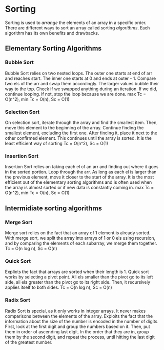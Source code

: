 # Sorting

Sorting is used to *arrange* the elements of an array in a specific order.
There are different ways to sort an array called sorting *algorithms*.
Each algorithm has its own benefits and drawbacks.

## Elementary Sorting Algorithms

### Bubble Sort

Bubble Sort relies on two nested loops. 
The outer one starts at end of arr and reaches start. 
The inner one starts at 0 and ends at outer - 1.
Compare two els of the arr and swap them accordingly.
The larger values bubble their way to the top.
Check if we swapped anything during an iteration. 
If we did, continue looping. If not, stop the loop because we are done.
max Tc = O(n^2), min Tc = O(n), Sc = O(1)

### Selection Sort

On selection sort, iterate through the array and find the smallest item.
Then, move this element to the beginning of the array.
Continue finding the smallest element, excluding the first one.
After finding it, place it next to the other confirmed element.
This continues until the array is sorted. It is the least efficient way of sorting
Tc = O(n^2), Sc = O(1) 

### Insertion Sort

Insertion Sort relies on taking each el of an arr and finding out where it goes 
in the sorted portion. Loop through the arr. As long as each el is larger than 
the previous element, move it closer to the start of the array.
It is the most efficient out of the elementary sorting algorithms and is often used
when the array is almost sorted or if new data is constantly coming in.
max Tc = O(n^2), min Tc = O(n), Sc = O(1)

## Intermidiate sorting algorithms

### Merge Sort

Merge sort relies on the fact that an array of 1 element is already sorted.
With merge sort, we split the array into arrays of 1 or 0 els using recursion, and
by comparing the elements of each subarray, we merge them together.
Tc = O(n log n), Sc = O(n)

### Quick Sort

Expliots the fact that arrays are sorted when their length is 1.
Quick sort works by selecting a pivot point. All els smaller than the pivot go 
to its left side, all els greater than the pivot go to its right side. 
Then, it recursively applies itself to both sides.
Tc = O(n log n), Sc = O(n)

### Radix Sort

Radix Sort is special, as it only works in integer arrays.
It never makes comparisons between the elements of the array.
Exploits the fact that the information about the size of the
number is encoded in the number of digits.
First, look at the first digit and group the numbers based on it.
Then, put them in order of ascending last digit. In the order that they are in, group them by the second digit, and repeat the process, until hitting the last digit of the greatest number.